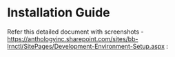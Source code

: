 # Installation Guide

Refer this detailed document with screenshots - https://anthologyinc.sharepoint.com/sites/bb-lrnctl/SitePages/Development-Environment-Setup.aspx :

